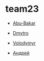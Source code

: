 # team23

- [Abu-Bakar](https://andreibakhtinov.github.io/team23/abu-bakar.html)

- [Dmytro](https://andreibakhtinov.github.io/team23/dmytro.html)  

- [Volodymyr](https://andreibakhtinov.github.io/team23/index.html)

- [Андрей](https://andreibakhtinov.github.io/team23/andrei.html)

